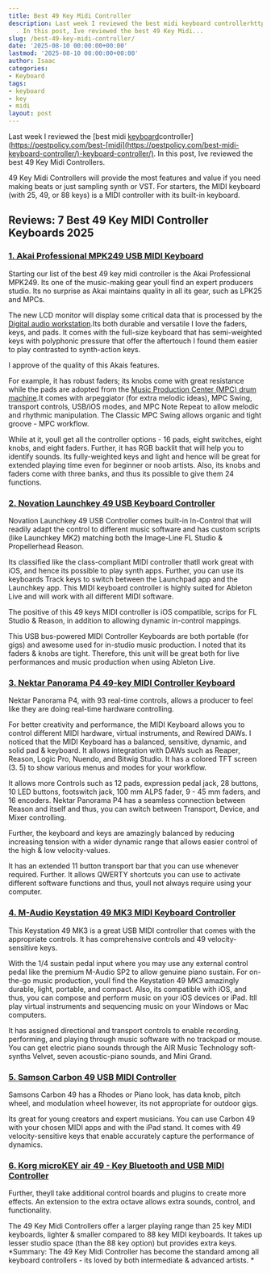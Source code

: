 ```yaml
---
title: Best 49 Key Midi Controller
description: Last week I reviewed the best midi keyboard controllerhttpspestpolicy.combest-midi-keyboard-controller
  . In this post, Ive reviewed the best 49 Key Midi...
slug: /best-49-key-midi-controller/
date: '2025-08-10 00:00:00+00:00'
lastmod: '2025-08-10 00:00:00+00:00'
author: Isaac
categories:
- Keyboard
tags:
- keyboard
- key
- midi
layout: post
---
```

Last week I reviewed the [best midi [keyboard](https://pestpolicy.com/best-midi-keyboard-for-ableton/)controller](https://pestpolicy.com/best-[midi](https://pestpolicy.com/best-midi-keyboard-controller/)-keyboard-controller/). In this post, Ive reviewed the best 49 Key Midi Controllers.

49 Key Midi Controllers will provide the most features and value if you need making beats or just sampling synth or VST. For starters, the MIDI keyboard (with 25, 49, or 88 keys) is a MIDI controller with its built-in keyboard.

##  Reviews: 7 Best 49 Key MIDI Controller Keyboards 2025

###  [1. Akai Professional MPK249 USB MIDI Keyboard](https://www.amazon.com/dp/B00IJ7FGSC/?tag=p-policy-20)

Starting our list of the best 49 key midi controller is the Akai Professional MPK249. Its one of the music-making gear youll find an expert producers studio. Its no surprise as Akai maintains quality in all its gear, such as LPK25 and MPCs.

The new LCD monitor will display some critical data that is processed by the [Digital audio workstation](https://en.wikipedia.org/wiki/Digital_audio_workstation).Its both durable and versatile I love the faders, keys, and pads. It comes with the full-size keyboard that has semi-weighted keys with polyphonic pressure that offer the aftertouch I found them easier to play contrasted to synth-action keys.

I approve of the quality of this Akais features.

For example, it has robust faders; its knobs come with great resistance while the pads are adopted from the [Music Production Center (MPC) drum machine](https://en.wikipedia.org/wiki/Akai_MPC).It comes with arpeggiator (for extra melodic ideas), MPC Swing, transport controls, USB/iOS modes, and MPC Note Repeat to allow melodic and rhythmic manipulation. The Classic MPC Swing allows organic and tight groove - MPC workflow.

While at it, youll get all the controller options - 16 pads, eight switches, eight knobs, and eight faders. Further, it has RGB backlit that will help you to identify sounds. Its fully-weighted keys and light and hence will be great for extended playing time even for beginner or noob artists. Also, its knobs and faders come with three banks, and thus its possible to give them 24 functions.

###  [2. Novation Launchkey 49 USB Keyboard Controller](https://www.amazon.com/dp/B00IWVWUWA/?tag=p-policy-20)

Novation Launchkey 49 USB Controller comes built-in In-Control that will readily adapt the control to different music software and has custom scripts (like Launchkey MK2) matching both the Image-Line FL Studio & Propellerhead Reason.

Its classified like the class-compliant MIDI controller thatll work great with iOS, and hence its possible to play synth apps. Further, you can use its keyboards Track keys to switch between the Launchpad app and the Launchkey app. This MIDI keyboard controller is highly suited for Ableton Live and will work with all different MIDI software.

The positive of this 49 keys MIDI controller is iOS compatible, scrips for FL Studio & Reason, in addition to allowing dynamic in-control mappings.

This USB bus-powered MIDI Controller Keyboards are both portable (for gigs) and awesome used for in-studio music production. I noted that its faders & knobs are tight. Therefore, this unit will be great both for live performances and music production when using Ableton Live.

###  [3. Nektar Panorama P4 49-key MIDI Controller Keyboard](https://www.amazon.com/dp/B008EY9XPW/?tag=p-policy-20)

Nektar Panorama P4, with 93 real-time controls, allows a producer to feel like they are doing real-time hardware controlling.

For better creativity and performance, the MIDI Keyboard allows you to control different MIDI hardware, virtual instruments, and Rewired DAWs. I noticed that the MIDI Keyboard has a balanced, sensitive, dynamic, and solid pad & keyboard. It allows integration with DAWs such as Reaper, Reason, Logic Pro, Nuendo, and Bitwig Studio. It has a colored TFT screen (3. 5) to show various menus and modes for your workflow.

It allows more Controls such as 12 pads, expression pedal jack, 28 buttons, 10 LED buttons, footswitch jack, 100 mm ALPS fader, 9 - 45 mm faders, and 16 encoders. Nektar Panorama P4 has a seamless connection between Reason and itself and thus, you can switch between Transport, Device, and Mixer controlling.

Further, the keyboard and keys are amazingly balanced by reducing increasing tension with a wider dynamic range that allows easier control of the high & low velocity-values.

It has an extended 11 button transport bar that you can use whenever required. Further. It allows QWERTY shortcuts you can use to activate different software functions and thus, youll not always require using your computer.

###  [4. M-Audio Keystation 49 MK3 MIDI Keyboard Controller](https://www.amazon.com/dp/B07DDN6TP6/?tag=p-policy-20)

This Keystation 49 MK3 is a great USB MIDI controller that comes with the appropriate controls. It has comprehensive controls and 49 velocity-sensitive keys.

With the 1/4 sustain pedal input where you may use any external control pedal like the premium M-Audio SP2 to allow genuine piano sustain. For on-the-go music production, youll find the Keystation 49 MK3 amazingly durable, light, portable, and compact. Also, its compatible with iOS, and thus, you can compose and perform music on your iOS devices or iPad. Itll play virtual instruments and sequencing music on your Windows or Mac computers.

It has assigned directional and transport controls to enable recording, performing, and playing through music software with no trackpad or mouse. You can get electric piano sounds through the AIR Music Technology soft-synths Velvet, seven acoustic-piano sounds, and Mini Grand.

###  [5. Samson Carbon 49 USB MIDI Controller](https://www.amazon.com/dp/B0077AMUFY/?tag=p-policy-20)

Samsons Carbon 49 has a Rhodes or Piano look, has data knob, pitch wheel, and modulation wheel however, its not appropriate for outdoor gigs.

Its great for young creators and expert musicians. You can use Carbon 49 with your chosen MIDI apps and with the iPad stand. It comes with 49 velocity-sensitive keys that enable accurately capture the performance of dynamics.

###  [6. Korg microKEY air 49 - Key Bluetooth and USB MIDI Controller](https://www.amazon.com/dp/B018ATKMFK/?tag=p-policy-20)

Further, theyll take additional control boards and plugins to create more effects. An extension to the extra octave allows extra sounds, control, and functionality.

The 49 Key Midi Controllers offer a larger playing range than 25 key MIDI keyboards, lighter & smaller compared to 88 key MIDI keyboards. It takes up lesser studio space (than the 88 key option) but provides extra keys. *Summary: The 49 Key Midi Controller has become the standard among all keyboard controllers - its loved by both intermediate & advanced artists. *